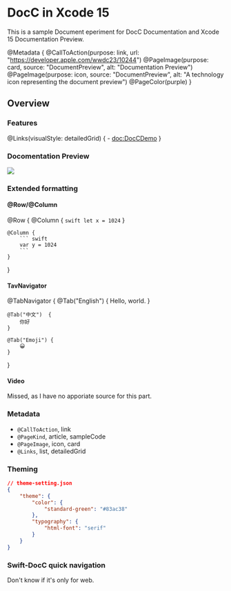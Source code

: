 # DocC in Xcode 15

This is a sample Document eperiment for DocC Documentation and Xcode 15 Documentation Preview.

@Metadata {
    @CallToAction(purpose: link,
                  url: "https://developer.apple.com/wwdc23/10244")
    @PageImage(purpose: card,
               source: "DocumentPreview",
               alt: "Documentation Preview")
    @PageImage(purpose: icon,
               source: "DocumentPreview",
               alt: "A technology icon representing the document preview")
    @PageColor(purple)
}

## Overview

### Features
@Links(visualStyle: detailedGrid) {
    - <doc:DocCDemo>
}


### Docomentation Preview

![](DocumentPreview)

### Extended formatting

#### @Row/@Column

@Row {
    @Column {
        ``` swift
        let x = 1024
        ```
    }
        
    @Column {
        ``` swift
        var y = 1024
        ```
    }
}

#### TavNavigator
@TabNavigator {
    @Tab("English") {
        Hello, world.
    }
        
    @Tab("中文")  {
        你好
    }
        
    @Tab("Emoji") {
        😀
    }
}
    
#### Video
Missed, as I have no apporiate source for this part.
    
### Metadata
- `@CallToAction`, link
- `@PageKind`, article, sampleCode
- `@PageImage`, icon, card
- `@Links`, list, detailedGrid

### Theming
```json
// theme-setting.json
{
    "theme": {
        "color": {
            "standard-green": "#83ac38"
        },
        "typography": {
            "html-font": "serif"
        }
    }
}
```

### Swift-DocC quick navigation
Don't know if it's only for web.

